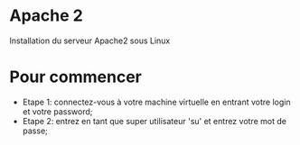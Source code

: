 # Apache 2
Installation du serveur Apache2 sous Linux

# Pour commencer

- Etape 1: connectez-vous à votre machine virtuelle en entrant votre login et votre password; <br>
- Etape 2: entrez en tant que super utilisateur 'su' et entrez votre mot de passe;
